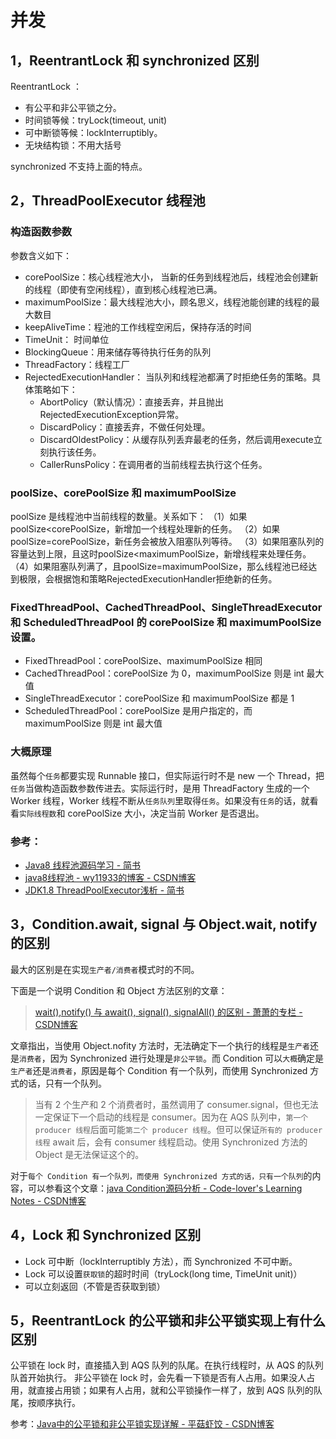 # 并发

## 1，ReentrantLock 和 synchronized 区别
ReentrantLock ：
- 有公平和非公平锁之分。
- 时间锁等候：tryLock(timeout, unit)
- 可中断锁等候：lockInterruptibly。
- 无块结构锁：不用大括号

synchronized 不支持上面的特点。


## 2，ThreadPoolExecutor 线程池
### 构造函数参数
参数含义如下：
- corePoolSize：核心线程池大小， 当新的任务到线程池后，线程池会创建新的线程（即使有空闲线程），直到核心线程池已满。
- maximumPoolSize：最大线程池大小，顾名思义，线程池能创建的线程的最大数目
- keepAliveTime：程池的工作线程空闲后，保持存活的时间
- TimeUnit： 时间单位
- BlockingQueue<Runnable>：用来储存等待执行任务的队列
- ThreadFactory：线程工厂
- RejectedExecutionHandler： 当队列和线程池都满了时拒绝任务的策略。具体策略如下：
  - AbortPolicy（默认情况）：直接丢弃，并且抛出RejectedExecutionException异常。 
  - DiscardPolicy：直接丢弃，不做任何处理。 
  - DiscardOldestPolicy：从缓存队列丢弃最老的任务，然后调用execute立刻执行该任务。 
  - CallerRunsPolicy：在调用者的当前线程去执行这个任务。

### poolSize、corePoolSize 和 maximumPoolSize 
poolSize 是线程池中当前线程的数量。关系如下：
（1）如果poolSize<corePoolSize，新增加一个线程处理新的任务。
（2）如果poolSize=corePoolSize，新任务会被放入阻塞队列等待。
（3）如果阻塞队列的容量达到上限，且这时poolSize<maximumPoolSize，新增线程来处理任务。
（4）如果阻塞队列满了，且poolSize=maximumPoolSize，那么线程池已经达到极限，会根据饱和策略RejectedExecutionHandler拒绝新的任务。

### FixedThreadPool、CachedThreadPool、SingleThreadExecutor 和 ScheduledThreadPool 的 corePoolSize 和 maximumPoolSize 设置。
- FixedThreadPool：corePoolSize、maximumPoolSize 相同
- CachedThreadPool：corePoolSize 为 0，maximumPoolSize 则是 int 最大值
- SingleThreadExecutor：corePoolSize 和 maximumPoolSize 都是 1
- ScheduledThreadPool：corePoolSize 是用户指定的，而maximumPoolSize 则是 int 最大值

### 大概原理
虽然每个`任务`都要实现 Runnable 接口，但实际运行时不是 new 一个 Thread，把`任务`当做构造函数参数传进去。实际运行时，是用 ThreadFactory 生成的一个 Worker 线程，Worker 线程不断从`任务队列`里取得`任务`。如果没有`任务`的话，就看看`实际线程数`和 corePoolSize 大小，决定当前 Worker 是否退出。


### 参考：
- [Java8 线程池源码学习 - 简书](https://www.jianshu.com/p/a60d40b0e4e9)
- [java8线程池 - wy11933的博客 - CSDN博客](https://blog.csdn.net/wy11933/article/details/80399562)
- [JDK1.8 ThreadPoolExecutor浅析 - 简书](https://www.jianshu.com/p/847095d9aeab)


## 3，Condition.await, signal 与 Object.wait, notify 的区别
最大的区别是在实现`生产者/消费者`模式时的不同。

下面是一个说明 Condition 和 Object 方法区别的文章：
> [wait(),notify() 与 await(), signal(), signalAll() 的区别 - 萧萧的专栏 - CSDN博客](https://blog.csdn.net/lengxiao1993/article/details/81482410)

文章指出，当使用 Object.nofity 方法时，无法确定下一个执行的线程是`生产者`还是`消费者`，因为 Synchronized 进行处理是`非公平锁`。而 Condition 可以`大概`确定是`生产者`还是`消费者`，原因是每个 Condition 有一个队列，而使用 Synchronized 方式的话，只有一个队列。
> 当有 2 个生产和 2 个消费者时，虽然调用了 consumer.signal，但也无法一定保证下一个启动的线程是 consumer。因为在 AQS 队列中，`第一个 producer 线程`后面可能`第二个 producer 线程`。但可以保证`所有的 producer 线程` await 后，会有 consumer 线程启动。使用 Synchronized 方法的 Object 是无法保证这个的。

对于`每个 Condition 有一个队列，而使用 Synchronized 方式的话，只有一个队列`的内容，可以参看这个文章：[java Condition源码分析 - Code-lover's Learning Notes - CSDN博客](https://blog.csdn.net/coslay/article/details/45217069)

## 4，Lock 和 Synchronized 区别
- Lock 可中断（lockInterruptibly 方法），而 Synchronized 不可中断。
- Lock 可以设置`获取锁`的超时时间（tryLock(long time, TimeUnit unit)）
- 可以立刻返回（不管是否获取到锁）


## 5，ReentrantLock 的公平锁和非公平锁实现上有什么区别
公平锁在 lock 时，直接插入到 AQS 队列的队尾。在执行线程时，从 AQS 的队列队首开始执行。
非公平锁在 lock 时，会先看一下锁是否有人占用。如果没人占用，就直接占用锁；如果有人占用，就和公平锁操作一样了，放到 AQS 队列的队尾，按顺序执行。

参考：[Java中的公平锁和非公平锁实现详解 - 平菇虾饺 - CSDN博客](https://blog.csdn.net/qyp199312/article/details/70598480#%E9%9D%9E%E5%85%AC%E5%B9%B3%E9%94%81nonfairsync)
 
